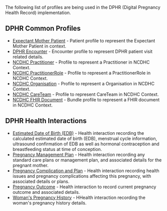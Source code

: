 <!-- profiles-dphr.md {% comment %}

{% endcomment %} -->
The following list of profiles are being used in the DPHR (Digital Pregnancy Health Record) implementation. 

## DPHR Common Profiles
* [Expectant Mother Patient](StructureDefinition-ncdhc-patient-expectant-mother.html) - Patient profile to represent the Expectant Mother Patient in context.
* [DPHR Encounter](StructureDefinition-ncdhc-encounter-dphr.html) - Encounter profile to represent DPHR patient visit related details.
* [NCDHC Practitioner](StructureDefinition-ncdhc-practitioner.html) - Profile to represent a Practitioner in NCDHC Context.
* [NCDHC PractitionerRole](StructureDefinition-ncdhc-practitioner-role.html) - Profile to represent a PractitionerRole in NCDHC Context.
* [NCDHC Organisation](StructureDefinition-ncdhc-organisation.html) - Profile to represent a Organisation in NCDHC Context.
* [NCDHC CareTeam](StructureDefinition-ncdhc-care-team.html) - Profile to represent CareTeam in NCDHC Context.
* [NCDHC FHIR Document](StructureDefinition-ncdhc-bundle-document.html) - Bundle profile to represent a FHIR document in NCDHC Context.

## DPHR Health Interactions
* [Estimated Date of Birth (EDB)](StructureDefinition-ncdhc-bundle-edb-document.html) - Health interaction recording the calculated estimated date of birth (EDB), menstrual cycle information, ultrasound confirmation of EDB as well as hormonal contraception and breastfeeding status at time of conception.
* [Pregnancy Management Plan](StructureDefinition-ncdhc-bundle-preg-management-plan-document.html) - Health interaction recording any standard care plans or management plan, and associated details for the pregnant mother.
* [Pregnancy Complication and Plan](StructureDefinition-ncdhc-bundle-preg-issues-plan-document.html) - Health interaction recording health issues and pregnancy complications affecting this pregnancy,  with associated details or plans.
* [Pregnancy Outcome](StructureDefinition-ncdhc-bundle-pregnancy-outcome-document.html) - Health interaction to record current pregnancy outcome and associated details.
* [Woman's Pregnancy History](StructureDefinition-ncdhc-bundle-pregnancy-history-document.html) - HHealth interaction recording the woman's pregnancy history details.